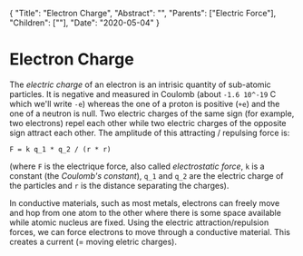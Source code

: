 {
    "Title": "Electron Charge",
    "Abstract": "",
    "Parents": ["Electric Force"],
    "Children": [""],
    "Date": "2020-05-04"
}

# Electron Charge

The _electric charge_ of an electron is an intrisic quantity of sub-atomic particles. It is negative and measured in Coulomb (about `-1.6 10^-19` C which we'll write `-e`) whereas the one of a proton is positive (`+e`) and the one of a neutron is null. Two electric charges of the same sign (for example, two electrons) repel each other while two electric charges of the opposite sign attract each other. The amplitude of this attracting / repulsing force is:

`F = k q_1 * q_2 / (r * r)`

(where `F` is the electrique force, also called _electrostatic force_, `k` is a constant (the _Coulomb's constant_), `q_1` and `q_2` are the electric charge of the particles and `r` is the distance separating the charges). 

In conductive materials, such as most metals, electrons can freely move and hop from one atom to the other where there is some space available while atomic nucleus are fixed. Using the electric attraction/repulsion forces, we can force electrons to move through a conductive material. This creates a current (= moving eletric charges).